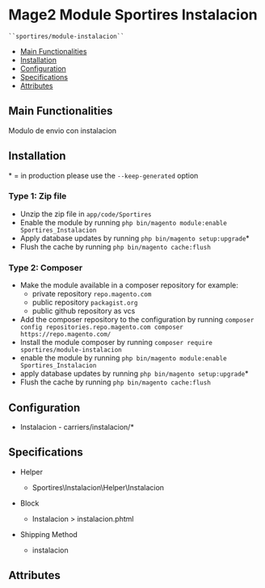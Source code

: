 # Mage2 Module Sportires Instalacion

    ``sportires/module-instalacion``

 - [Main Functionalities](#markdown-header-main-functionalities)
 - [Installation](#markdown-header-installation)
 - [Configuration](#markdown-header-configuration)
 - [Specifications](#markdown-header-specifications)
 - [Attributes](#markdown-header-attributes)


## Main Functionalities
Modulo de envio con instalacion

## Installation
\* = in production please use the `--keep-generated` option

### Type 1: Zip file

 - Unzip the zip file in `app/code/Sportires`
 - Enable the module by running `php bin/magento module:enable Sportires_Instalacion`
 - Apply database updates by running `php bin/magento setup:upgrade`\*
 - Flush the cache by running `php bin/magento cache:flush`

### Type 2: Composer

 - Make the module available in a composer repository for example:
    - private repository `repo.magento.com`
    - public repository `packagist.org`
    - public github repository as vcs
 - Add the composer repository to the configuration by running `composer config repositories.repo.magento.com composer https://repo.magento.com/`
 - Install the module composer by running `composer require sportires/module-instalacion`
 - enable the module by running `php bin/magento module:enable Sportires_Instalacion`
 - apply database updates by running `php bin/magento setup:upgrade`\*
 - Flush the cache by running `php bin/magento cache:flush`


## Configuration

 - Instalacion - carriers/instalacion/*


## Specifications

 - Helper
	- Sportires\Instalacion\Helper\Instalacion

 - Block
	- Instalacion > instalacion.phtml

 - Shipping Method
	- instalacion


## Attributes




